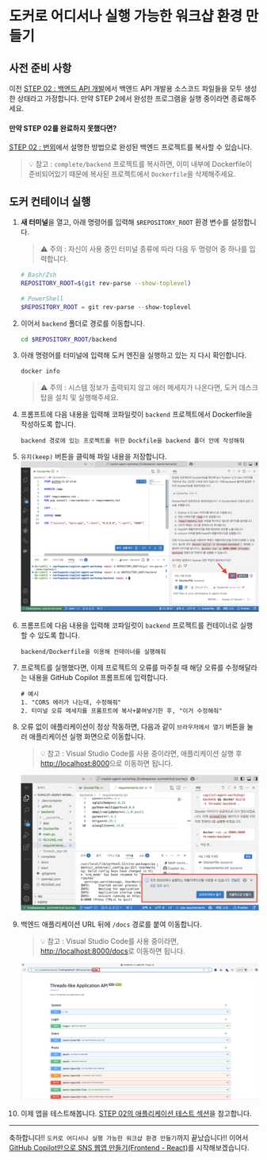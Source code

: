 # 도커로 어디서나 실행 가능한 워크샵 환경 만들기

## 사전 준비 사항

이전 [STEP 02 : 백엔드 API 개발](./step-02.md)에서 백엔드 API 개발용 소스코드 파일들을 모두 생성한 상태라고 가정합니다. 만약 STEP 2에서 완성한 프로그램을 실행 중이라면 종료해주세요.

#### 만약 STEP 02를 완료하지 못했다면?

[STEP 02 : 번외](./step-02.md#extra-completed-backend)에서 설명한 방법으로 완성된 백엔드 프로젝트를 복사할 수 있습니다.

> 💡 참고 : `complete/backend` 프로젝트를 복사하면, 이미 내부에 Dockerfile이 준비되어있기 때문에 복사된 프로젝트에서 `Dockerfile`을 삭제해주세요.

## 도커 컨테이너 실행

1. **새 터미널**을 열고, 아래 명령어를 입력해 `$REPOSITORY_ROOT` 환경 변수를 설정합니다.

   > ⚠️ 주의 : 자신이 사용 중인 터미널 종류에 따라 다음 두 명령어 중 하나를 입력합니다.

   ```bash
   # Bash/Zsh
   REPOSITORY_ROOT=$(git rev-parse --show-toplevel)
   ```

   ```powershell
   # PowerShell
   $REPOSITORY_ROOT = git rev-parse --show-toplevel
   ```

2. 이어서 `backend` 폴더로 경로를 이동합니다.
   ```bash
   cd $REPOSITORY_ROOT/backend
   ```
3. 아래 명령어를 터미널에 입력해 도커 엔진을 실행하고 있는 지 다시 확인합니다.

   ```bash
   docker info
   ```

   > ⚠️ 주의 : 시스템 정보가 출력되지 않고 에러 메세지가 나온다면, 도커 데스크탑을 설치 및 실행해주세요.

4. 프롬프트에 다음 내용을 입력해 코파일럿이 `backend` 프로젝트에서 Dockerfile을 작성하도록 합니다.

   ```text
   backend 경로에 있는 프로젝트를 위한 Dockfile을 backend 폴더 안에 작성해줘
   ```

5. `유지(keep)` 버튼을 클릭해 파일 내용을 저장합니다.
   ![step03-keep-dockerfile](./img/step03-keep-dockerfile.png)
6. 프롬프트에 다음 내용을 입력해 코파일럿이 `backend` 프로젝트를 컨테이너로 실행할 수 있도록 합니다.

   ```text
   backend/Dockerfile을 이용해 컨테이너를 실행해줘
   ```

7. 프로젝트를 실행했다면, 이제 프로젝트의 오류를 마주칠 때 해당 오류를 수정해달라는 내용을 GitHub Copilot 프롬프트에 입력합니다.

   ```text
   # 예시
   1. "CORS 에러가 나는데, 수정해줘"
   2. 터미널 오류 메세지를 프롬프트에 복사+붙여넣기한 후, "이거 수정해줘"
   ```

8. 오류 없이 애플리케이션이 정상 작동하면, 다음과 같이 `브라우저에서 열기` 버튼을 눌러 애플리케이션 실행 화면으로 이동합니다.

   > 💡 참고 : Visual Studio Code를 사용 중이라면, 애플리케이션 실행 후 [http://localhost:8000](http://localhost:8000)으로 이동하면 됩니다.

   ![step03-docker-app-open](./img/step03-docker-app-open.png)

9. 백엔드 애플리케이션 URL 뒤에 `/docs` 경로를 붙여 이동합니다.

   > 💡 참고 : Visual Studio Code를 사용 중이라면, [http://localhost:8000/docs](http://localhost:8000/docs)로 이동하면 됩니다.

   ![step03-navigate-docs](./img/step02-navigate-docs.png)

10. 이제 앱을 테스트해봅니다. [STEP 02의 애플리케이션 테스트 섹션](./step-02.md#application-test)을 참고합니다.

---

축하합니다!! `도커로 어디서나 실행 가능한 워크샵 환경 만들기`까지 끝났습니다!! 이어서 [GitHub Copilot만으로 SNS 웹앱 만들기(Frontend - React)](../frontend/README.md)를 시작해보겠습니다.
